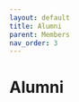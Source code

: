 ```yaml
---
layout: default
title: Alumni
parent: Members
nav_order: 3
---
```


# Alumni

<!-- - Name A – Samsung Electronics (Graduated: 2023) -->
<!-- - Name B – Ph.D. program, KAIST -->
